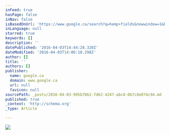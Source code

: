 ```yaml
---
inFeed: true
hasPage: false
inNav: false
isBasedOnUrl: 'https://www.google.ca/search?q=hemp+fields&newwindow=1&biw=1680&bih=949&source=lnms&tbm=isch&sa=X&ved=0ahUKEwiX4Z240PLLAhXIlYMKHScxBVMQ_AUIBigB#imgrc=SC0zlnnZzWbOBM%3A'
inLanguage: null
starred: true
keywords: []
description: ''
datePublished: '2016-04-03T14:44:28.320Z'
dateModified: '2016-04-03T14:06:10.298Z'
author: []
title: ''
authors: []
publisher:
  name: google.ca
  domain: www.google.ca
  url: null
  favicon: null
sourcePath: _posts/2016-04-03-995b7862-fd62-4247-abc8-067c8e074c94.md
published: true
_context: 'http://schema.org'
_type: Article

---
```

![](http://media.salon.com/2013/02/shutterstock_JGade.jpg)